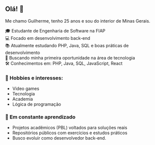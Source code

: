 ## Olá! 👋  
Me chamo Guilherme, tenho 25 anos e sou do interior de Minas Gerais.

🎓 Estudante de Engenharia de Software na FIAP  
💻 Focado em desenvolvimento back-end  
📚 Atualmente estudando PHP, Java, SQL e boas práticas de desenvolvimento  
🚀 Buscando minha primeira oportunidade na área de tecnologia  
🛠️ Conhecimentos em: PHP, Java, SQL, JavaScript, React

### 📌 Hobbies e interesses:
- Video games
- Tecnologia 
- Academia
- Lógica de programação  

### 🌱 Em constante aprendizado
- Projetos acadêmicos (PBL) voltados para soluções reais  
- Repositórios públicos com exercícios e estudos práticos  
- Busco evoluir como desenvolvedor back-end. 
